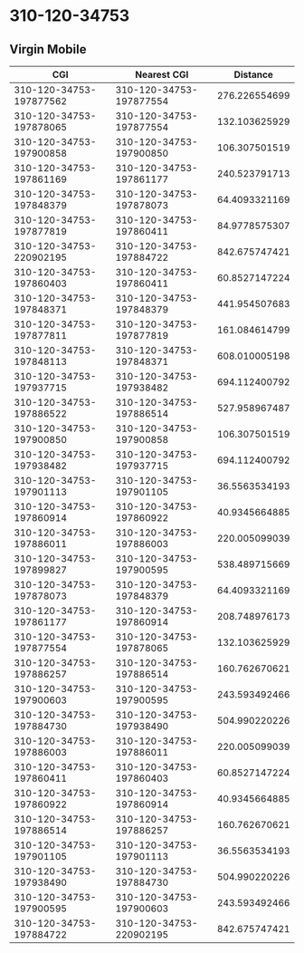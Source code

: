 # 310-120-34753
## Virgin Mobile


| CGI | Nearest CGI | Distance |
|-----|-------------|----------|
| 310-120-34753-197877562 | 310-120-34753-197877554 | 276.226554699 |
| 310-120-34753-197878065 | 310-120-34753-197877554 | 132.103625929 |
| 310-120-34753-197900858 | 310-120-34753-197900850 | 106.307501519 |
| 310-120-34753-197861169 | 310-120-34753-197861177 | 240.523791713 |
| 310-120-34753-197848379 | 310-120-34753-197878073 | 64.4093321169 |
| 310-120-34753-197877819 | 310-120-34753-197860411 | 84.9778575307 |
| 310-120-34753-220902195 | 310-120-34753-197884722 | 842.675747421 |
| 310-120-34753-197860403 | 310-120-34753-197860411 | 60.8527147224 |
| 310-120-34753-197848371 | 310-120-34753-197848379 | 441.954507683 |
| 310-120-34753-197877811 | 310-120-34753-197877819 | 161.084614799 |
| 310-120-34753-197848113 | 310-120-34753-197848371 | 608.010005198 |
| 310-120-34753-197937715 | 310-120-34753-197938482 | 694.112400792 |
| 310-120-34753-197886522 | 310-120-34753-197886514 | 527.958967487 |
| 310-120-34753-197900850 | 310-120-34753-197900858 | 106.307501519 |
| 310-120-34753-197938482 | 310-120-34753-197937715 | 694.112400792 |
| 310-120-34753-197901113 | 310-120-34753-197901105 | 36.5563534193 |
| 310-120-34753-197860914 | 310-120-34753-197860922 | 40.9345664885 |
| 310-120-34753-197886011 | 310-120-34753-197886003 | 220.005099039 |
| 310-120-34753-197899827 | 310-120-34753-197900595 | 538.489715669 |
| 310-120-34753-197878073 | 310-120-34753-197848379 | 64.4093321169 |
| 310-120-34753-197861177 | 310-120-34753-197860914 | 208.748976173 |
| 310-120-34753-197877554 | 310-120-34753-197878065 | 132.103625929 |
| 310-120-34753-197886257 | 310-120-34753-197886514 | 160.762670621 |
| 310-120-34753-197900603 | 310-120-34753-197900595 | 243.593492466 |
| 310-120-34753-197884730 | 310-120-34753-197938490 | 504.990220226 |
| 310-120-34753-197886003 | 310-120-34753-197886011 | 220.005099039 |
| 310-120-34753-197860411 | 310-120-34753-197860403 | 60.8527147224 |
| 310-120-34753-197860922 | 310-120-34753-197860914 | 40.9345664885 |
| 310-120-34753-197886514 | 310-120-34753-197886257 | 160.762670621 |
| 310-120-34753-197901105 | 310-120-34753-197901113 | 36.5563534193 |
| 310-120-34753-197938490 | 310-120-34753-197884730 | 504.990220226 |
| 310-120-34753-197900595 | 310-120-34753-197900603 | 243.593492466 |
| 310-120-34753-197884722 | 310-120-34753-220902195 | 842.675747421 |
